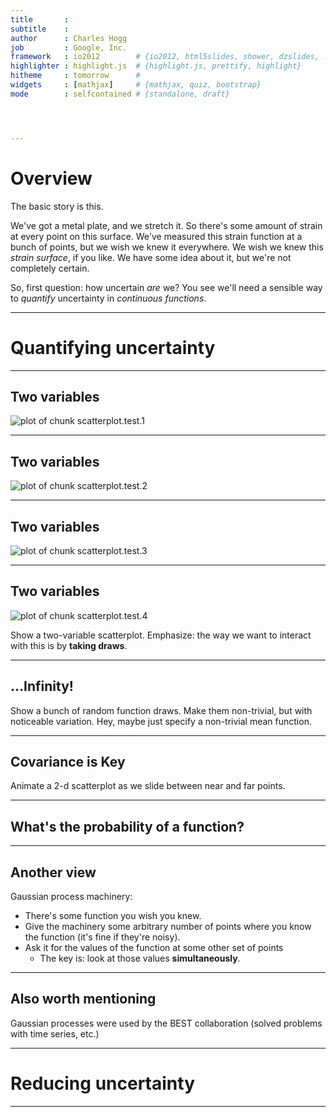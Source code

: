 ```yaml
---
title       : 
subtitle    : 
author      : Charles Hogg
job         : Google, Inc.
framework   : io2012        # {io2012, html5slides, shower, dzslides, ...}
highlighter : highlight.js  # {highlight.js, prettify, highlight}
hitheme     : tomorrow      # 
widgets     : [mathjax]     # {mathjax, quiz, bootstrap}
mode        : selfcontained # {standalone, draft}




---
```


# Overview

The basic story is this.

We've got a metal plate, and we stretch it.  So there's some amount of strain at
every point on this surface.  We've measured this strain function at a bunch of
points, but we wish we knew it everywhere.  We wish we knew this _strain
surface_, if you like.  We have some idea about it, but we're not completely
certain.

So, first question: how uncertain _are_ we?  You see we'll need a sensible way
to _quantify_ uncertainty in _continuous functions_.

---

# Quantifying uncertainty

---

## Two variables





![plot of chunk scatterplot.test.1](figure/scatterplot.test.1.png) 


---

## Two variables

![plot of chunk scatterplot.test.2](figure/scatterplot.test.2.png) 


---

## Two variables

![plot of chunk scatterplot.test.3](figure/scatterplot.test.3.png) 


---

## Two variables

![plot of chunk scatterplot.test.4](figure/scatterplot.test.4.png) 


Show a two-variable scatterplot.  Emphasize: the way we want to interact with this is by **taking draws**.

---

## ...Infinity!

Show a bunch of random function draws.  Make them non-trivial, but with noticeable variation.  Hey, maybe just specify a non-trivial mean function.

---

## Covariance is Key

Animate a 2-d scatterplot as we slide between near and far points.

---

## What's the probability of a function?

---

## Another view

Gaussian process machinery:
  - There's some function you wish you knew.
  - Give the machinery some arbitrary number of points where you know the
    function (it's fine if they're noisy).
  - Ask it for the values of the function at some other set of points
    - The key is: look at those values **simultaneously**.

---

## Also worth mentioning

Gaussian processes were used by the BEST collaboration (solved problems with
time series, etc.)

---

# Reducing uncertainty

---

## 

